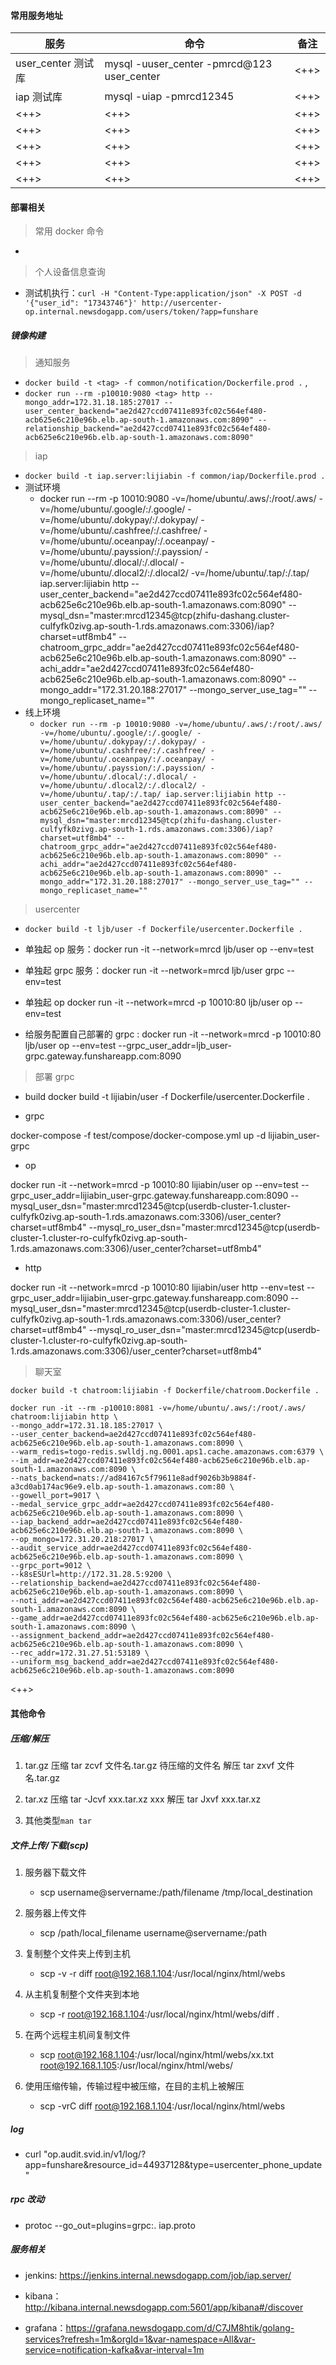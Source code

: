 #### 常用服务地址

| 服务               | 命令                                       | 备注 |
| ------------------ | ------------------------------------------ | ---- |
| user_center 测试库 | mysql -uuser_center -pmrcd@123 user_center | <++> |
| iap 测试库         | mysql -uiap -pmrcd12345                    | <++> |
| <++>               | <++>                                       | <++> |
| <++>               | <++>                                       | <++> |
| <++>               | <++>                                       | <++> |
| <++>               | <++>                                       | <++> |
| <++>               | <++>                                       | <++> |

#### 部署相关

> 常用 docker 命令

-

> 个人设备信息查询

- 测试机执行：`curl -H "Content-Type:application/json" -X POST -d '{"user_id": "17343746"}' http://usercenter-op.internal.newsdogapp.com/users/token/?app=funshare`

##### 镜像构建

> 通知服务

- `docker build -t <tag> -f common/notification/Dockerfile.prod .` ,
- `docker run --rm -p10010:9080 <tag> http --mongo_addr=172.31.18.185:27017 --user_center_backend="ae2d427ccd07411e893fc02c564ef480-acb625e6c210e96b.elb.ap-south-1.amazonaws.com:8090" --relationship_backend="ae2d427ccd07411e893fc02c564ef480-acb625e6c210e96b.elb.ap-south-1.amazonaws.com:8090"`

> iap

- `docker build -t iap.server:lijiabin -f common/iap/Dockerfile.prod .`
- 测试环境
  - docker run --rm -p 10010:9080 -v=/home/ubuntu/.aws/:/root/.aws/ -v=/home/ubuntu/.google/:/.google/ -v=/home/ubuntu/.dokypay/:/.dokypay/ -v=/home/ubuntu/.cashfree/:/.cashfree/ -v=/home/ubuntu/.oceanpay/:/.oceanpay/ -v=/home/ubuntu/.payssion/:/.payssion/ -v=/home/ubuntu/.dlocal/:/.dlocal/ -v=/home/ubuntu/.dlocal2/:/.dlocal2/ -v=/home/ubuntu/.tap/:/.tap/ iap.server:lijiabin http --user_center_backend="ae2d427ccd07411e893fc02c564ef480-acb625e6c210e96b.elb.ap-south-1.amazonaws.com:8090" --mysql_dsn="master:mrcd12345@tcp(zhifu-dashang.cluster-culfyfk0zivg.ap-south-1.rds.amazonaws.com:3306)/iap?charset=utf8mb4" --chatroom_grpc_addr="ae2d427ccd07411e893fc02c564ef480-acb625e6c210e96b.elb.ap-south-1.amazonaws.com:8090" --achi_addr="ae2d427ccd07411e893fc02c564ef480-acb625e6c210e96b.elb.ap-south-1.amazonaws.com:8090" --mongo_addr="172.31.20.188:27017" --mongo_server_use_tag="" --mongo_replicaset_name=""
- 线上环境
  - `docker run --rm -p 10010:9080 -v=/home/ubuntu/.aws/:/root/.aws/ -v=/home/ubuntu/.google/:/.google/ -v=/home/ubuntu/.dokypay/:/.dokypay/ -v=/home/ubuntu/.cashfree/:/.cashfree/ -v=/home/ubuntu/.oceanpay/:/.oceanpay/ -v=/home/ubuntu/.payssion/:/.payssion/ -v=/home/ubuntu/.dlocal/:/.dlocal/ -v=/home/ubuntu/.dlocal2/:/.dlocal2/ -v=/home/ubuntu/.tap/:/.tap/ iap.server:lijiabin http --user_center_backend="ae2d427ccd07411e893fc02c564ef480-acb625e6c210e96b.elb.ap-south-1.amazonaws.com:8090" --mysql_dsn="master:mrcd12345@tcp(zhifu-dashang.cluster-culfyfk0zivg.ap-south-1.rds.amazonaws.com:3306)/iap?charset=utf8mb4" --chatroom_grpc_addr="ae2d427ccd07411e893fc02c564ef480-acb625e6c210e96b.elb.ap-south-1.amazonaws.com:8090" --achi_addr="ae2d427ccd07411e893fc02c564ef480-acb625e6c210e96b.elb.ap-south-1.amazonaws.com:8090" --mongo_addr="172.31.20.188:27017" --mongo_server_use_tag="" --mongo_replicaset_name=""`

> usercenter

- `docker build -t ljb/user -f Dockerfile/usercenter.Dockerfile .`

- 单独起 op 服务：docker run -it --network=mrcd ljb/user op --env=test
- 单独起 grpc 服务：docker run -it --network=mrcd ljb/user grpc --env=test
- 单独起 op docker run -it --network=mrcd -p 10010:80 ljb/user op --env=test
- 给服务配置自己部署的 grpc : docker run -it --network=mrcd -p 10010:80 ljb/user op --env=test --grpc_user_addr=ljb_user-grpc.gateway.funshareapp.com:8090

> 部署 grpc

- build
  docker build -t lijiabin/user -f Dockerfile/usercenter.Dockerfile .

- grpc

docker-compose -f test/compose/docker-compose.yml up -d lijiabin_user-grpc

- op

docker run -it --network=mrcd -p 10010:80 lijiabin/user op --env=test --grpc_user_addr=lijiabin_user-grpc.gateway.funshareapp.com:8090 --mysql_user_dsn="master:mrcd12345@tcp(userdb-cluster-1.cluster-culfyfk0zivg.ap-south-1.rds.amazonaws.com:3306)/user_center?charset=utf8mb4" --mysql_ro_user_dsn="master:mrcd12345@tcp(userdb-cluster-1.cluster-ro-culfyfk0zivg.ap-south-1.rds.amazonaws.com:3306)/user_center?charset=utf8mb4"

- http

docker run -it --network=mrcd -p 10010:80 lijiabin/user http --env=test --grpc_user_addr=lijiabin_user-grpc.gateway.funshareapp.com:8090 --mysql_user_dsn="master:mrcd12345@tcp(userdb-cluster-1.cluster-culfyfk0zivg.ap-south-1.rds.amazonaws.com:3306)/user_center?charset=utf8mb4" --mysql_ro_user_dsn="master:mrcd12345@tcp(userdb-cluster-1.cluster-ro-culfyfk0zivg.ap-south-1.rds.amazonaws.com:3306)/user_center?charset=utf8mb4"

> 聊天室

```
docker build -t chatroom:lijiabin -f Dockerfile/chatroom.Dockerfile .

docker run -it --rm -p10010:8081 -v=/home/ubuntu/.aws/:/root/.aws/ chatroom:lijiabin http \
--mongo_addr=172.31.18.185:27017 \
--user_center_backend=ae2d427ccd07411e893fc02c564ef480-acb625e6c210e96b.elb.ap-south-1.amazonaws.com:8090 \
--warm_redis=togo-redis.swlldj.ng.0001.aps1.cache.amazonaws.com:6379 \
--im_addr=ae2d427ccd07411e893fc02c564ef480-acb625e6c210e96b.elb.ap-south-1.amazonaws.com:8090 \
--nats_backend=nats://ad84167c5f79611e8adf9026b3b9884f-a3cd0ab174ac96e9.elb.ap-south-1.amazonaws.com:80 \
--gowell_port=9017 \
--medal_service_grpc_addr=ae2d427ccd07411e893fc02c564ef480-acb625e6c210e96b.elb.ap-south-1.amazonaws.com:8090 \
--iap_backend_addr=ae2d427ccd07411e893fc02c564ef480-acb625e6c210e96b.elb.ap-south-1.amazonaws.com:8090 \
--op_mongo=172.31.20.218:27017 \
--audit_service_addr=ae2d427ccd07411e893fc02c564ef480-acb625e6c210e96b.elb.ap-south-1.amazonaws.com:8090 \
--grpc_port=9012 \
--k8sESUrl=http://172.31.28.5:9200 \
--relationship_backend=ae2d427ccd07411e893fc02c564ef480-acb625e6c210e96b.elb.ap-south-1.amazonaws.com:8090 \
--noti_addr=ae2d427ccd07411e893fc02c564ef480-acb625e6c210e96b.elb.ap-south-1.amazonaws.com:8090 \
--game_addr=ae2d427ccd07411e893fc02c564ef480-acb625e6c210e96b.elb.ap-south-1.amazonaws.com:8090 \
--assignment_backend_addr=ae2d427ccd07411e893fc02c564ef480-acb625e6c210e96b.elb.ap-south-1.amazonaws.com:8090 \
--rec_addr=172.31.27.51:53189 \
--uniform_msg_backend_addr=ae2d427ccd07411e893fc02c564ef480-acb625e6c210e96b.elb.ap-south-1.amazonaws.com:8090

```

<++>

#### 其他命令

##### 压缩/解压

1. tar.gz
   压缩 tar zcvf 文件名.tar.gz 待压缩的文件名
   解压 tar zxvf 文件名.tar.gz

2. tar.xz
   压缩 tar -Jcvf xxx.tar.xz xxx
   解压 tar Jxvf xxx.tar.xz

3. 其他类型`man tar`

##### 文件上传/下载(scp)

1. 服务器下载文件

   - scp username@servername:/path/filename /tmp/local_destination

2. 服务器上传文件

   - scp /path/local_filename username@servername:/path

3. 复制整个文件夹上传到主机

   - scp -v -r diff root@192.168.1.104:/usr/local/nginx/html/webs

4. 从主机复制整个文件夹到本地
   - scp -r root@192.168.1.104:/usr/local/nginx/html/webs/diff .
5. 在两个远程主机间复制文件

   - scp root@192.168.1.104:/usr/local/nginx/html/webs/xx.txt root@192.168.1.105:/usr/local/nginx/html/webs/

6. 使用压缩传输，传输过程中被压缩，在目的主机上被解压
   - scp -vrC diff root@192.168.1.104:/usr/local/nginx/html/webs

##### log

- curl "op.audit.svid.in/v1/log/?app=funshare&resource_id=44937128&type=usercenter_phone_update"

##### rpc 改动

- protoc --go_out=plugins=grpc:. iap.proto

##### 服务相关

- jenkins: https://jenkins.internal.newsdogapp.com/job/iap.server/

- kibana：http://kibana.internal.newsdogapp.com:5601/app/kibana#/discover

- grafana：https://grafana.newsdogapp.com/d/C7JM8htik/golang-services?refresh=1m&orgId=1&var-namespace=All&var-service=notification-kafka&var-interval=1m
